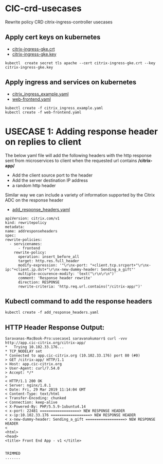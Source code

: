 # CIC-crd-usecases
Rewrite policy CRD citrix-ingress-controller usecases

## Apply cert keys on kubernetes
* [citrix-ingress-gke.crt](https://github.com/SaravanakumarR2018/CIC-crd-usecases/blob/master/cert_keys/citrix-ingress-gke.crt)
* [citrix-ingress-gke.key](https://github.com/SaravanakumarR2018/CIC-crd-usecases/blob/master/cert_keys/citrix-ingress-gke.key)
```
kubectl  create secret tls apache --cert citrix-ingress-gke.crt --key citrix-ingress-gke.key
```
## Apply ingress and services on kubernetes

* [citrix_ingress_example.yaml](https://github.com/SaravanakumarR2018/CIC-crd-usecases/blob/master/ingress_and_services/citrix_ingress_example.yaml)
* [web-frontend.yaml](https://github.com/SaravanakumarR2018/CIC-crd-usecases/blob/master/ingress_and_services/web-frontend.yaml)

```
kubectl create -f citrix_ingress_example.yaml
kubectl create -f web-frontend.yaml
```
# USECASE 1: Adding response header on replies to client

   The below yaml file will add the following headers with the http response sent from microservices to client when the requested url contains **/citrix-app/**
   
   * Add the client source port to the header
   * Add the server destination IP address
   * a random http header
   
   Similar way we can include a variety of information supported by the Citrix ADC on the response header
   
   * [add_response_headers.yaml](https://github.com/SaravanakumarR2018/CIC-crd-usecases/blob/master/usecase1/add_response_headers.yaml)
  ```
  apiVersion: citrix.com/v1
kind: rewritepolicy
metadata:
  name: addresponseheaders
spec:
  rewrite-policies:
    - servicenames: 
        - frontend
      rewrite-policy:
        operation: insert_before_all
        target: http.res.full_header
        modify-expression: '"\r\nx-port: "+client.tcp.srcport+"\r\nx-ip:"+client.ip.dst+"\r\nx-new-dummy-header: Sending_a_gift"'
        multiple-occurence-modify: 'text("\r\n\r\n")'
        comment: 'Response header rewrite'
        direction: RESPONSE
        rewrite-criteria: 'http.req.url.contains("/citrix-app/")'
  ```
  ## Kubectl command to add the response headers
  ```
  kubectl create -f add_response_headers.yaml
  ```
  
  ## HTTP Header Response Output:
  ```
  Saravanas-MacBook-Pro:usecase1 saravanakumarr$ curl -vvv http://app.cic-citrix.org/citrix-app/
*   Trying 10.102.33.176...
* TCP_NODELAY set
* Connected to app.cic-citrix.org (10.102.33.176) port 80 (#0)
> GET /citrix-app/ HTTP/1.1
> Host: app.cic-citrix.org
> User-Agent: curl/7.54.0
> Accept: */*
> 
< HTTP/1.1 200 OK
< Server: nginx/1.8.1
< Date: Fri, 29 Mar 2019 11:14:04 GMT
< Content-Type: text/html
< Transfer-Encoding: chunked
< Connection: keep-alive
< X-Powered-By: PHP/5.5.9-1ubuntu4.14
< x-port: 22481 ==================> NEW RESPONSE HEADER
< x-ip:10.102.33.176 ==================> NEW RESPONSE HEADER
< x-new-dummy-header: Sending_a_gift ==================> NEW RESPONSE HEADER
< 
<html>
<head>
<title> Front End App - v1 </title>


TRIMMED
.......
  ```
  
   
   
